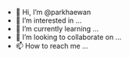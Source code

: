 - 👋 Hi, I’m @parkhaewan
- 👀 I’m interested in ...
- 🌱 I’m currently learning ...
- 💞️ I’m looking to collaborate on ...
- 📫 How to reach me ...

<!---
parkhaewan/parkhaewan is a ✨ special ✨ repository because its `README.md` (this file) appears on your GitHub profile.
You can click the Preview link to take a look at your changes.
--->
